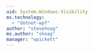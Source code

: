 ```yaml
---
uid: System.Windows.Visibility
ms.technology: 
  - "dotnet-wpf"
author: "stevehoag"
ms.author: "shoag"
manager: "wpickett"
---
```

